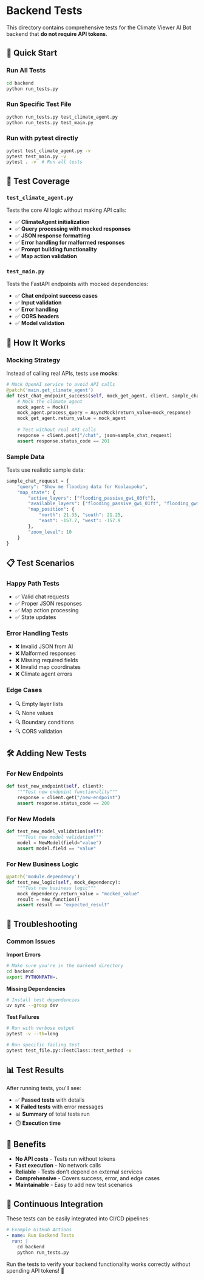 # Backend Tests

This directory contains comprehensive tests for the Climate Viewer AI Bot backend that **do not require API tokens**.

## 🚀 Quick Start

### Run All Tests
```bash
cd backend
python run_tests.py
```

### Run Specific Test File
```bash
python run_tests.py test_climate_agent.py
python run_tests.py test_main.py
```

### Run with pytest directly
```bash
pytest test_climate_agent.py -v
pytest test_main.py -v
pytest . -v  # Run all tests
```

## 🧪 Test Coverage

### `test_climate_agent.py`
Tests the core AI logic without making API calls:

- ✅ **ClimateAgent initialization**
- ✅ **Query processing with mocked responses**
- ✅ **JSON response formatting**
- ✅ **Error handling for malformed responses**
- ✅ **Prompt building functionality**
- ✅ **Map action validation**

### `test_main.py`
Tests the FastAPI endpoints with mocked dependencies:

- ✅ **Chat endpoint success cases**
- ✅ **Input validation**
- ✅ **Error handling**
- ✅ **CORS headers**
- ✅ **Model validation**

## 🔧 How It Works

### Mocking Strategy
Instead of calling real APIs, tests use **mocks**:

```python
# Mock OpenAI service to avoid API calls
@patch('main.get_climate_agent')
def test_chat_endpoint_success(self, mock_get_agent, client, sample_chat_request):
    # Mock the climate agent
    mock_agent = Mock()
    mock_agent.process_query = AsyncMock(return_value=mock_response)
    mock_get_agent.return_value = mock_agent
    
    # Test without real API calls
    response = client.post("/chat", json=sample_chat_request)
    assert response.status_code == 201
```

### Sample Data
Tests use realistic sample data:

```python
sample_chat_request = {
    "query": "Show me flooding data for Koolaupoko",
    "map_state": {
        "active_layers": ["flooding_passive_gwi_03ft"],
        "available_layers": ["flooding_passive_gwi_01ft", "flooding_gwi_03ft"],
        "map_position": {
            "north": 21.35, "south": 21.25,
            "east": -157.7, "west": -157.9
        },
        "zoom_level": 10
    }
}
```

## 📋 Test Scenarios

### Happy Path Tests
- ✅ Valid chat requests
- ✅ Proper JSON responses
- ✅ Map action processing
- ✅ State updates

### Error Handling Tests
- ❌ Invalid JSON from AI
- ❌ Malformed responses
- ❌ Missing required fields
- ❌ Invalid map coordinates
- ❌ Climate agent errors

### Edge Cases
- 🔍 Empty layer lists
- 🔍 None values
- 🔍 Boundary conditions
- 🔍 CORS validation

## 🛠️ Adding New Tests

### For New Endpoints
```python
def test_new_endpoint(self, client):
    """Test new endpoint functionality"""
    response = client.get("/new-endpoint")
    assert response.status_code == 200
```

### For New Models
```python
def test_new_model_validation(self):
    """Test new model validation"""
    model = NewModel(field="value")
    assert model.field == "value"
```

### For New Business Logic
```python
@patch('module.dependency')
def test_new_logic(self, mock_dependency):
    """Test new business logic"""
    mock_dependency.return_value = "mocked_value"
    result = new_function()
    assert result == "expected_result"
```

## 🚨 Troubleshooting

### Common Issues

**Import Errors**
```bash
# Make sure you're in the backend directory
cd backend
export PYTHONPATH=.
```

**Missing Dependencies**
```bash
# Install test dependencies
uv sync --group dev
```

**Test Failures**
```bash
# Run with verbose output
pytest -v --tb=long

# Run specific failing test
pytest test_file.py::TestClass::test_method -v
```

## 📊 Test Results

After running tests, you'll see:
- ✅ **Passed tests** with details
- ❌ **Failed tests** with error messages
- 📊 **Summary** of total tests run
- ⏱️ **Execution time**

## 🎯 Benefits

- **No API costs** - Tests run without tokens
- **Fast execution** - No network calls
- **Reliable** - Tests don't depend on external services
- **Comprehensive** - Covers success, error, and edge cases
- **Maintainable** - Easy to add new test scenarios

## 🔄 Continuous Integration

These tests can be easily integrated into CI/CD pipelines:

```yaml
# Example GitHub Actions
- name: Run Backend Tests
  run: |
    cd backend
    python run_tests.py
```

Run the tests to verify your backend functionality works correctly without spending API tokens! 🎉
